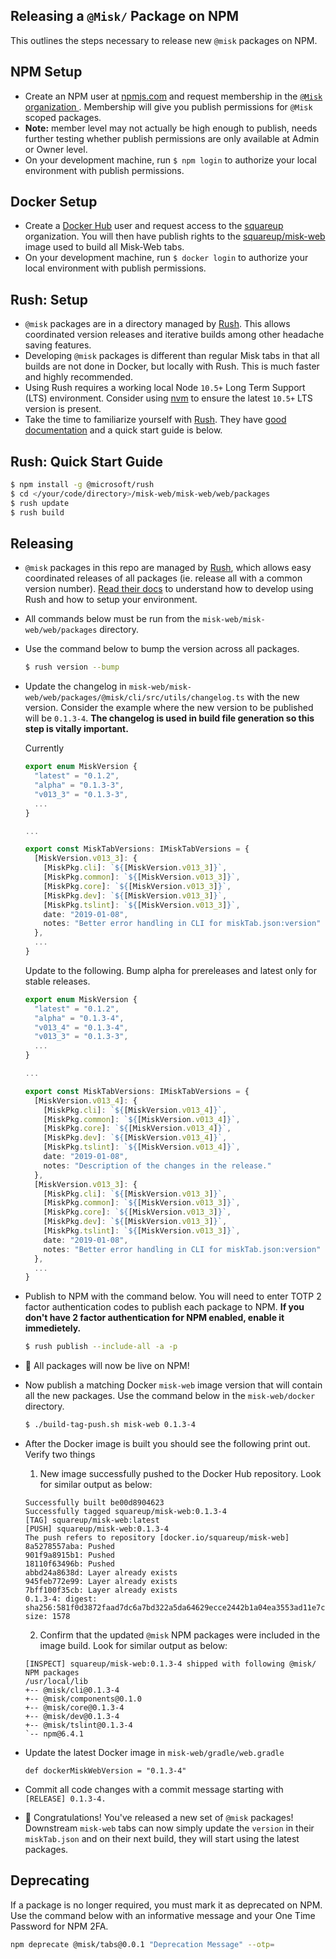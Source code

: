 ## Releasing a `@Misk/` Package on NPM

This outlines the steps necessary to release new `@misk` packages on NPM.

## NPM Setup

- Create an NPM user at [npmjs.com](http://npmjs.com/) and request membership in the [`@Misk` organization ](https://www.npmjs.com/org/misk). Membership will give you publish permissions for `@Misk` scoped packages.
- **Note:** member level may not actually be high enough to publish, needs further testing whether publish permissions are only available at Admin or Owner level.
- On your development machine, run `$ npm login` to authorize your local environment with publish permissions.

## Docker Setup

- Create a [Docker Hub](https://hub.docker.com/) user and request access to the [squareup](https://cloud.docker.com/u/squareup) organization. You will then have publish rights to the [squareup/misk-web](https://cloud.docker.com/u/squareup/repository/docker/squareup/misk-web) image used to build all Misk-Web tabs.
- On your development machine, run `$ docker login` to authorize your local environment with publish permissions.

## Rush: Setup

- `@misk` packages are in a directory managed by [Rush](https://rushjs.io/). This allows coordinated version releases and iterative builds among other headache saving features.
- Developing `@misk` packages is different than regular Misk tabs in that all builds are not done in Docker, but locally with Rush. This is much faster and highly recommended.
- Using Rush requires a working local Node `10.5+` Long Term Support (LTS) environment. Consider using [nvm](https://github.com/creationix/nvm) to ensure the latest `10.5+` LTS version is present.
- Take the time to familiarize yourself with [Rush](https://rushjs.io/). They have [good documentation](https://rushjs.io/pages/intro/welcome/) and a quick start guide is below.

## Rush: Quick Start Guide

```Bash
$ npm install -g @microsoft/rush
$ cd </your/code/directory>/misk-web/misk-web/web/packages
$ rush update
$ rush build
```

## Releasing

- `@misk` packages in this repo are managed by [Rush](https://rushjs.io/), which allows easy coordinated releases of all packages (ie. release all with a common version number). [Read their docs](https://rushjs.io/pages/intro/welcome/) to understand how to develop using Rush and how to setup your environment.
- All commands below must be run from the `misk-web/misk-web/web/packages` directory.
- Use the command below to bump the version across all packages.

  ```Bash
  $ rush version --bump
  ```

- Update the changelog in `misk-web/misk-web/web/packages/@misk/cli/src/utils/changelog.ts` with the new version. Consider the example where the new version to be published will be `0.1.3-4`. **The changelog is used in build file generation so this step is vitally important.**

  Currently

  ```Typescript
  export enum MiskVersion {
    "latest" = "0.1.2",
    "alpha" = "0.1.3-3",
    "v013_3" = "0.1.3-3",
    ...
  }

  ...

  export const MiskTabVersions: IMiskTabVersions = {
    [MiskVersion.v013_3]: {
      [MiskPkg.cli]: `${[MiskVersion.v013_3]}`,
      [MiskPkg.common]: `${[MiskVersion.v013_3]}`,
      [MiskPkg.core]: `${[MiskVersion.v013_3]}`,
      [MiskPkg.dev]: `${[MiskVersion.v013_3]}`,
      [MiskPkg.tslint]: `${[MiskVersion.v013_3]}`,
      date: "2019-01-08",
      notes: "Better error handling in CLI for miskTab.json:version"
    },
    ...
  }
  ```

  Update to the following. Bump alpha for prereleases and latest only for stable releases.

  ```Typescript
  export enum MiskVersion {
    "latest" = "0.1.2",
    "alpha" = "0.1.3-4",
    "v013_4" = "0.1.3-4",
    "v013_3" = "0.1.3-3",
    ...
  }

  ...

  export const MiskTabVersions: IMiskTabVersions = {
    [MiskVersion.v013_4]: {
      [MiskPkg.cli]: `${[MiskVersion.v013_4]}`,
      [MiskPkg.common]: `${[MiskVersion.v013_4]}`,
      [MiskPkg.core]: `${[MiskVersion.v013_4]}`,
      [MiskPkg.dev]: `${[MiskVersion.v013_4]}`,
      [MiskPkg.tslint]: `${[MiskVersion.v013_4]}`,
      date: "2019-01-08",
      notes: "Description of the changes in the release."
    },
    [MiskVersion.v013_3]: {
      [MiskPkg.cli]: `${[MiskVersion.v013_3]}`,
      [MiskPkg.common]: `${[MiskVersion.v013_3]}`,
      [MiskPkg.core]: `${[MiskVersion.v013_3]}`,
      [MiskPkg.dev]: `${[MiskVersion.v013_3]}`,
      [MiskPkg.tslint]: `${[MiskVersion.v013_3]}`,
      date: "2019-01-08",
      notes: "Better error handling in CLI for miskTab.json:version"
    },
    ...
  }
  ```

- Publish to NPM with the command below. You will need to enter TOTP 2 factor authentication codes to publish each package to NPM. **If you don't have 2 factor authentication for NPM enabled, enable it immedietely.**

  ```Bash
  $ rush publish --include-all -a -p
  ```

- 🎉 All packages will now be live on NPM!

- Now publish a matching Docker `misk-web` image version that will contain all the new packages. Use the command below in the `misk-web/docker` directory.

  ```Bash
  $ ./build-tag-push.sh misk-web 0.1.3-4
  ```

- After the Docker image is built you should see the following print out. Verify two things

  1. New image successfully pushed to the Docker Hub repository. Look for similar output as below:

  ```
  Successfully built be00d8904623
  Successfully tagged squareup/misk-web:0.1.3-4
  [TAG] squareup/misk-web:latest
  [PUSH] squareup/misk-web:0.1.3-4
  The push refers to repository [docker.io/squareup/misk-web]
  8a5278557aba: Pushed
  901f9a8915b1: Pushed
  18110f63496b: Pushed
  abbd24a8638d: Layer already exists
  945feb772e99: Layer already exists
  7bff100f35cb: Layer already exists
  0.1.3-4: digest: sha256:581f0d3872faad7dc6a7bd322a5da64629ecce2442b1a04ea3553ad11e7c6e96 size: 1578
  ```

  2. Confirm that the updated `@misk` NPM packages were included in the image build. Look for similar output as below:

  ```
  [INSPECT] squareup/misk-web:0.1.3-4 shipped with following @misk/ NPM packages
  /usr/local/lib
  +-- @misk/cli@0.1.3-4
  +-- @misk/components@0.1.0
  +-- @misk/core@0.1.3-4
  +-- @misk/dev@0.1.3-4
  +-- @misk/tslint@0.1.3-4
  `-- npm@6.4.1
  ```

- Update the latest Docker image in `misk-web/gradle/web.gradle`

  ```Gradle
  def dockerMiskWebVersion = "0.1.3-4"
  ```

- Commit all code changes with a commit message starting with `[RELEASE] 0.1.3-4.`

- 🎉 Congratulations! You've released a new set of `@misk` packages! Downstream `misk-web` tabs can now simply update the `version` in their `miskTab.json` and on their next build, they will start using the latest packages.

## Deprecating

If a package is no longer required, you must mark it as deprecated on NPM. Use the command below with an informative message and your One Time Password for NPM 2FA.

```Bash
npm deprecate @misk/tabs@0.0.1 "Deprecation Message" --otp=
```
